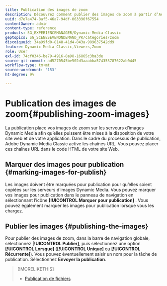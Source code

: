 ```yaml
---
title: Publication des images de zoom
description: Découvrez comment publier des images de zoom à partir d’Adobe Dynamic Media Classic.
uuid: d7e7a474-8af5-46a7-94df-063396f67554
contentOwner: admin
content-type: reference
products: SG_EXPERIENCEMANAGER/Dynamic-Media-Classic
geptopics: SG_SCENESEVENONDEMAND_PK/categories/zoom
discoiquuid: 34a99fd0-8148-41d4-843a-909637542dd9
feature: Dynamic Media Classic,Viewers,Zoom
role: User
exl-id: 74cf0346-be79-4916-8a98-16865c3ba3de
source-git-commit: ad5270545be502d3aaabba574353787622ab0445
workflow-type: tm+mt
source-wordcount: '153'
ht-degree: 9%

---
```


# Publication des images de zoom{#publishing-zoom-images}

La publication place vos images de zoom sur les serveurs d’images Dynamic Media afin qu’elles puissent être mises à la disposition de votre site web et de votre application. Dans le cadre du processus de publication, Adobe Dynamic Media Classic active les chaînes URL. Vous pouvez placer ces chaînes URL dans le code HTML de votre site Web.

## Marquer des images pour publication {#marking-images-for-publish}

Les images doivent être marquées pour publication pour qu’elles soient copiées sur les serveurs d’images Dynamic Media. Vous pouvez marquer vos images pour publication dans le panneau de navigation en sélectionnant l’icône **[!UICONTROL Marquer pour publication]** . Vous pouvez également marquer les images pour publication lorsque vous les chargez.

## Publier les images {#publishing-the-images}

Pour publier des images de zoom, dans la barre de navigation globale, sélectionnez **[!UICONTROL Publier]**, puis sélectionnez une option **[!UICONTROL Lorsque]** (**[!UICONTROL Unique]** ou **[!UICONTROL Récurrente]**). Vous pouvez éventuellement saisir un nom pour la tâche de publication. Sélectionnez **Envoyer la publication**.

>[!MORELIKETHIS]
>
>* [Publication de fichiers](publishing-files.md#publishing_files)

